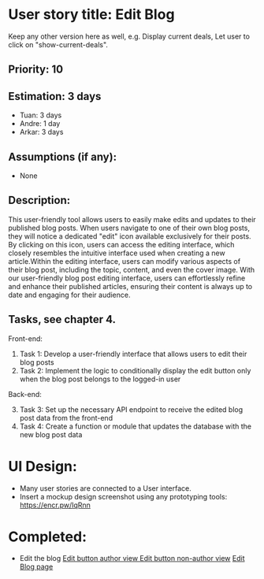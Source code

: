 # User story title: Edit Blog

Keep any other version here as well, e.g. Display current deals, Let user to click on "show-current-deals".

## Priority: 10

## Estimation: 3 days

- Tuan: 3 days
- Andre: 1 day
- Arkar: 3 days

## Assumptions (if any):

- None

## Description:

This user-friendly tool allows users to easily make edits and updates to their published blog posts. When users navigate to one of their own blog posts, they will notice a dedicated "edit" icon available exclusively for their posts. By clicking on this icon, users can access the editing interface, which closely resembles the intuitive interface used when creating a new article.Within the editing interface, users can modify various aspects of their blog post, including the topic, content, and even the cover image. With our user-friendly blog post editing interface, users can effortlessly refine and enhance their published articles, ensuring their content is always up to date and engaging for their audience.

## Tasks, see chapter 4.

Front-end:

1. Task 1: Develop a user-friendly interface that allows users to edit their blog posts
2. Task 2: Implement the logic to conditionally display the edit button only when the blog post belongs to the logged-in user

Back-end:

3. Task 3: Set up the necessary API endpoint to receive the edited blog post data from the front-end
4. Task 4: Create a function or module that updates the database with the new blog post data

# UI Design:

- Many user stories are connected to a User interface.
- Insert a mockup design screenshot using any prototyping tools: https://encr.pw/IqRnn

# Completed:
- Edit the blog
  [Edit button author view ](../img/edit_blog_button_author_view.png)
  [Edit button non-author view](../img/edit_blog_button_nonauthor_view.png)
  [Edit Blog page](../img/edit_blog_page.png)
